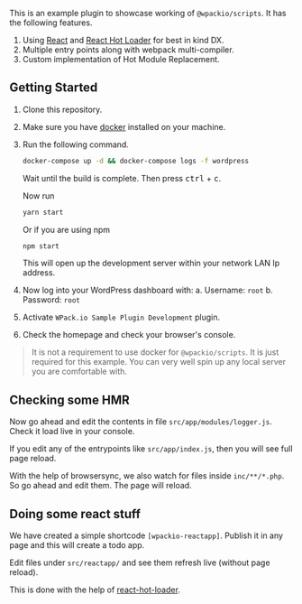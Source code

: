 This is an example plugin to showcase working of `@wpackio/scripts`. It has
the following features.

1. Using [React](https://reactjs.org) and [React Hot Loader](https://github.com/gaearon/react-hot-loader)
   for best in kind DX.
2. Multiple entry points along with webpack multi-compiler.
3. Custom implementation of Hot Module Replacement.

## Getting Started

1. Clone this repository.
2. Make sure you have [docker](https://www.docker.com/) installed on your machine.
3. Run the following command.

    ```bash
    docker-compose up -d && docker-compose logs -f wordpress
    ```

    Wait until the build is complete. Then press <kbd>ctrl</kbd> + <kbd>c</kbd>.

    Now run

    ```bash
    yarn start
    ```

    Or if you are using npm

    ```bash
    npm start
    ```

    This will open up the development server within your network LAN Ip address.

4. Now log into your WordPress dashboard with:
   a. Username: `root`
   b. Password: `root`
5. Activate `WPack.io Sample Plugin Development` plugin.
6. Check the homepage and check your browser's console.

> It is not a requirement to use docker for `@wpackio/scripts`. It is just
> required for this example. You can very well spin up any local server you
> are comfortable with.

## Checking some HMR

Now go ahead and edit the contents in file `src/app/modules/logger.js`. Check it
load live in your console.

If you edit any of the entrypoints like `src/app/index.js`, then you will see
full page reload.

With the help of browsersync, we also watch for files inside `inc/**/*.php`. So
go ahead and edit them. The page will reload.

## Doing some react stuff

We have created a simple shortcode `[wpackio-reactapp]`. Publish it in any page
and this will create a todo app.

Edit files under `src/reactapp/` and see them refresh live (without page reload).

This is done with the help of [react-hot-loader](https://github.com/gaearon/react-hot-loader).
